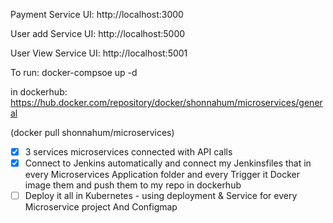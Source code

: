 Payment Service UI: http://localhost:3000

User add Service UI: http://localhost:5000

User View Service UI: http://localhost:5001

To run:
docker-compsoe up -d


in dockerhub:
https://hub.docker.com/repository/docker/shonnahum/microservices/general

(docker pull shonnahum/microservices)

-  [X] 3 services microservices connected with API calls 
-  [X] Connect to Jenkins automatically and connect my Jenkinsfiles that in every Microservices Application folder and every Trigger it Docker image them and push them to my repo in dockerhub
-  [ ] Deploy it all in Kubernetes - using deployment & Service for every Microservice project And Configmap